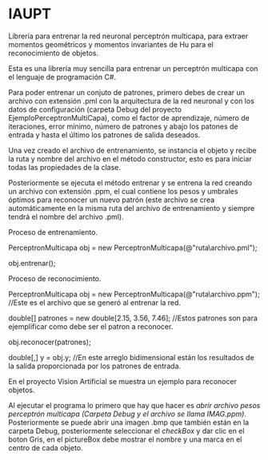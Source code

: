 # IAUPT
Librería para entrenar la red neuronal perceptrón multicapa, para extraer momentos geométricos y momentos invariantes de Hu para el reconocimiento de objetos.

Esta es una librería muy sencilla para entrenar un perceptrón multicapa con el lenguaje de programación C#.

Para poder entrenar un conjuto de patrones, primero debes de crear un archivo con extensión .pml con la arquitectura de la red neuronal y con los datos de configuración (carpeta Debug del proyecto EjemploPerceptronMultiCapa), como el factor de aprendizaje, número de iteraciones, error mínimo, número de patrones y abajo los patones de entrada y hasta el último los patrones de salida deseados.

Una vez creado el archivo de entrenamiento, se instancia el objeto y recibe la ruta y nombre del archivo en el método constructor, esto es para iniciar todas las propiedades de la clase.

Posteriormente se ejecuta el método entrenar y se entrena la red creando un archivo con extensión .ppm, el cual contiene los pesos y umbrales óptimos para reconocer un nuevo patrón (este archivo se crea automáticamente en la misma ruta del archivo de entrenamiento y siempre tendrá el nombre del archivo .pml).

Proceso de entrenamiento.

PerceptronMulticapa obj = new PerceptronMulticapa(@"ruta\archivo.pml");

obj.entrenar();


Proceso de reconocimiento.

PerceptronMulticapa obj = new PerceptronMulticapa(@"ruta\archivo.ppm"); //Este es el archivo que se generó al entrenar la red.

double[] patrones = new double[2.15, 3.56, 7.46]; //Estos patrones son para ejemplificar como debe ser el patron a reconocer.

obj.reconocer(patrones);

double[,] y = obj.y; //En este arreglo bidimensional están los resultados de la salida proporcionada por los patrones de entrada.




En el proyecto Vision Artificial se muestra un ejemplo para reconocer objetos.

Al ejecutar el programa lo primero que hay que hacer es *abrir archivo pesos perceptrón multicapa (Carpeta Debug y el archivo se llama IMAG.ppm)*. Posteriormente se puede abrir una imagen .bmp que también están en la carpeta Debug, posteriormente seleccionar el *checkBox* y dar clic en el boton Gris, en el pictureBox debe mostrar el nombre y una marca en el centro de cada objeto.
